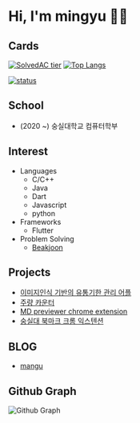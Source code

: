 # Hi, I'm mingyu 👋🏻

## Cards
[![SolvedAC tier](http://mazassumnida.wtf/api/v2/generate_badge?boj=msphere)](https://solved.ac/msphere)
[![Top Langs](https://github-readme-stats.vercel.app/api/top-langs/?username=manguuu&layout=compact&hide=Visual%20Basic)](https://github.com/anuraghazra/github-readme-stats)


[![status](https://github-readme-streak-stats.herokuapp.com/?user=manguuu&)](#)

## School
 - (2020 ~) 숭실대학교 컴퓨터학부

## Interest
 - Languages
   - C/C++
   - Java
   - Dart
   - Javascript
   - python
 - Frameworks
    - Flutter
 - Problem Solving
   - [Beakjoon](https://www.acmicpc.net/user/msphere)

## Projects
 - [이미지인식 기반의 유통기한 관리 어플](https://github.com/manguuu/Refrigirator-App)
 - [주량 카운터](https://github.com/manguuu/howdrink)
 - [MD previewer chrome extension](https://github.com/manguuu/browser-markdown-previewer-plugin)
 - [숭실대 북마크 크롬 익스텐션](https://github.com/manguuu/ssu-chrome-extension)

## BLOG
 - [mangu](https://mangu.tistory.com/)
 
## Github Graph
![Github Graph](https://activity-graph.herokuapp.com/graph?username=manguuu&area=false&theme=xcode&hide_border=true)
